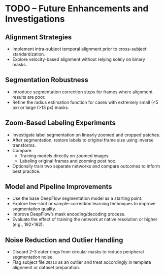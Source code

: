 # TODO – Future Enhancements and Investigations

## Alignment Strategies
- Implement intra-subject temporal alignment prior to cross-subject standardization.
- Explore velocity-based alignment without relying solely on binary masks.

## Segmentation Robustness
- Introduce segmentation correction steps for frames where alignment results are poor.
- Refine the radius estimation function for cases with extremely small (<5 px) or large (>13 px) masks.

## Zoom-Based Labeling Experiments
- Investigate label segmentation on linearly zoomed and cropped patches.
- After segmentation, restore labels to original frame size using inverse transforms.
- Compare:
  - Training models directly on zoomed images.
  - Labeling original frames and zooming post hoc.
- Optionally train two separate networks and compare outcomes to inform best practice.

## Model and Pipeline Improvements
- Use the base DeepFlow segmentation model as a starting point.
- Explore few-shot or sample-correction learning techniques to improve segmentation quality.
- Improve DeepFlow’s mask encoding/decoding process.
- Evaluate the effect of training the network at native resolution or higher (e.g., 192×192).

## Noise Reduction and Outlier Handling
- Discard 2–3 outer rings from circular masks to reduce peripheral segmentation noise.
- Flag subject file `20213` as an outlier and treat accordingly in template alignment or dataset preparation.
